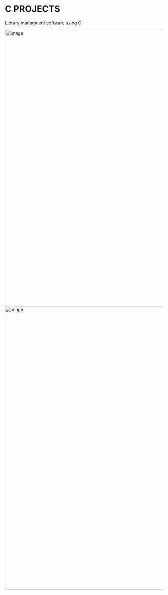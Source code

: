 # C PROJECTS
Library managment software using C

<img width="881" alt="image" src="https://github.com/user-attachments/assets/ae06f705-9751-46a9-a4a6-1e5e2418712a">


<img width="904" alt="image" src="https://github.com/user-attachments/assets/a754aec5-389d-4f72-9fd4-5a82ad376177">


